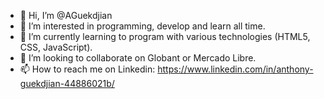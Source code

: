 - 👋 Hi, I’m @AGuekdjian
- 👀 I’m interested in programming, develop and learn all time.
- 🌱 I’m currently learning to program with various technologies (HTML5, CSS, JavaScript).
- 💞️ I’m looking to collaborate on Globant or Mercado Libre.
- 📫 How to reach me on Linkedin: https://www.linkedin.com/in/anthony-guekdjian-44886021b/

<!---
AGuekdjian/AGuekdjian is a ✨ special ✨ repository because its `README.md` (this file) appears on your GitHub profile.
You can click the Preview link to take a look at your changes.
--->
